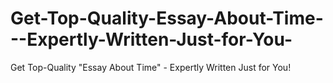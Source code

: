 # Get-Top-Quality-Essay-About-Time---Expertly-Written-Just-for-You-
Get Top-Quality "Essay About Time" - Expertly Written Just for You!
